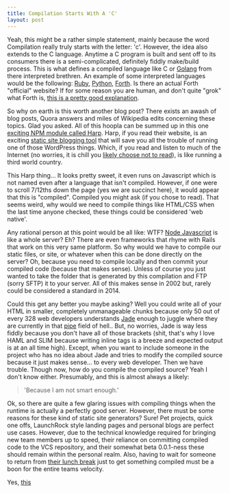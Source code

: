 ```yaml
---
title: Compilation Starts With A 'C'
layout: post
---
```


Yeah, this might be a rather simple statement, mainly because the word Compilation really truly starts with the letter: 'c'. However, the idea also extends to the C language.  Anytime a C program is built and sent off to its consumers there is a semi-complicated, definitely fiddly make/build process. This is what defines a compiled language like C or [Golang][1] from there interpreted brethren. An example of some interpreted languages would be the following: [Ruby][2], [Python][3], [Forth][4]. Is there an actual Forth "official" website? If for some reason you are human, and don't quite "grok" what Forth is, [this is a pretty good explanation][5].

So why on earth is this worth another blog post? There exists an awash of blog posts, Quora answers and miles of Wikipedia edits concerning these topics. Glad you asked. All of this hoopla can be summed up in this one [exciting NPM module called Harp][6]. Harp, if you read their website, is an exciting [static site blogging tool][7] that will save you all the trouble of running one of those WordPress things. Which, if you read and listen to much of the Internet (no worries, it is chill you [likely choose not to read][13]), is like running a third world country.

This Harp thing... It looks pretty sweet, it even runs on Javascript which is not named even after a language that isn't compiled. However, if one were to scroll 7/12ths down the page (yes we are succinct here), it would appear that this is "compiled". Compiled you might ask (if you chose to read). That seems weird, why would we need to compile things like HTML/CSS when the last time anyone checked, these things could be considered 'web native'.

Any rational person at this point would be all like: WTF? [Node Javascript][8] is like a whole server? Eh? There are even frameworks that rhyme with Rails that work on this very same platform. So why would we have to compile our static files, or site, or whatever when this can be done directly on the server? Oh, because you need to compile locally and then commit your compiled code (because that makes sense). Unless of course you just wanted to take the folder that is generated by this compilation and FTP (sorry SFTP) it to your server. All of this makes sense in 2002 but, rarely could be considered a standard in 2014.

Could this get any better you maybe asking? Well you could write all of your HTML in smaller, completely unmanageable chunks because only 50 out of every 328 web developers understands [Jade][9] enough to juggle where they are currently in that [pipe][12] field of hell.. But, no worries, Jade is way less fiddly because you don't have all of those brackets (shit, that's why I love HAML and SLIM because writing inline tags is a breeze and expected output is at an all time high). Except, when you want to include someone in the project who has no idea about Jade and tries to modify the compiled source because it just makes sense... to every web developer. Then we have trouble. Though now, how do you compile the compiled source? Yeah I don't know either. Presumably, and this is almost always a likely:

>'Because I am not smart enough.'

Ok, so there are quite a few glaring issues with compiling things when the runtime is actually a perfectly good server. However, there must be some reasons for these kind of static site generators? Sure! Pet projects, quick one offs, LaunchRock style landing pages and personal blogs are perfect use cases. However, due to the technical knowledge required for bringing new team members up to speed, their reliance on committing compiled code to the VCS repository, and their somewhat beta 0.0.1-ness these should remain within the personal realm. Also, having to wait for someone to return from [their lunch break][10] just to get something compiled must be a boon for the entire teams velocity.

Yes, [this][11]

[1]: https://golang.org/
[2]: https://www.ruby-lang.org/en/
[3]: https://www.python.org/
[4]: http://groups.engin.umd.umich.edu/CIS/course.des/cis400/forth/forth.html
[5]: http://cstruter.com/articles/article/1/4
[6]: http://harpjs.com/
[7]: https://gist.github.com/davatron5000/2254924
[8]: http://i.imgur.com/FHWMO.gif
[9]: http://jade-lang.com/
[10]: https://gimmebar.com/view/504f465629ca15bb4b000000/big
[11]: https://the-pastry-box-project.net/ed-finkler/2014-october-6
[12]: https://en.wikipedia.org/wiki/Pipeline_(Unix)
[13]: http://cloudbacon.com/2011-12-19-People-Can-Not-Read

